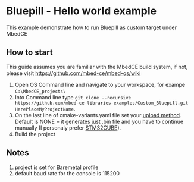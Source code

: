<!--
  If you have any question about this then raise an issue at https://github.com/mbed-ce-libraries-examples/LibraryTemplate/issues
  
  Under this block replace the text with a name of new library and some short description.
-->
# Bluepill - Hello world example
This example demonstrate how to run Bluepill as custom target under MbedCE

<!--
  Under this block edit How to start with the library under MbedCE
-->
## How to start
This guide assumes you are familiar with the MbedCE build system, if not, please visit https://github.com/mbed-ce/mbed-os/wiki
1. Open OS Command line and navigate to your workspace, for exampe `C:\MbedCE_projects\`
2. Into Command line type `git clone --recursive https://github.com/mbed-ce-libraries-examples/Custom_Bluepill.git HerePlaceMyProjectName`.
3. On the last line of cmake-variants.yaml file set your [upload method](https://github.com/mbed-ce/mbed-os/wiki/Upload-Methods). Default is NONE = it generates just .bin file and you have to continue manually (I personaly prefer [STM32CUBE](https://github.com/mbed-ce/mbed-os/wiki/Upload-Methods#stm32cube)). 
4. Build the project

## Notes
1. project is set for Baremetal profile
2. default baud rate for the console is 115200
